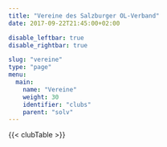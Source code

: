 ```yaml
---
title: "Vereine des Salzburger OL-Verband"
date: 2017-09-22T21:45:00+02:00

disable_leftbar: true
disable_rightbar: true

slug: "vereine"
type: "page"
menu:
  main:
    name: "Vereine"
    weight: 30
    identifier: "clubs"
    parent: "solv"
---
```


{{< clubTable >}}
